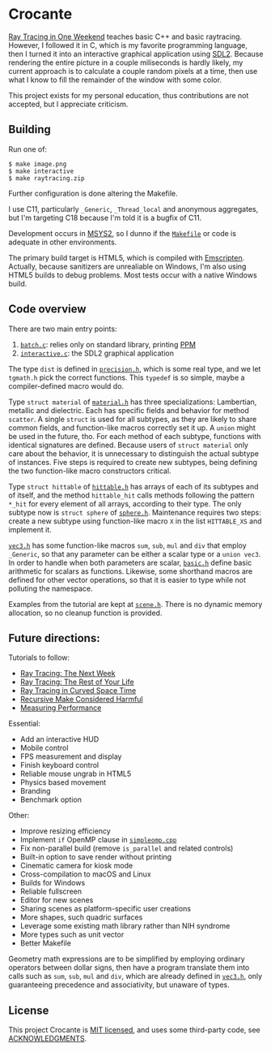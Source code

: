 # Crocante

[Ray Tracing in One Weekend](https://raytracing.github.io/books/raytracinginoneweekend.html)
teaches basic C++ and basic raytracing. However, I followed it in C,
which is my favorite programming language, then I turned it into an
interactive graphical application using [SDL2](https://libsdl.org/).
Because rendering the entire picture in a couple miliseconds is hardly
likely, my current approach is to calculate a couple random pixels at
a time, then use what I know to fill the remainder of the window with
some color.

This project exists for my personal education, thus contributions are
not accepted, but I appreciate criticism.

## Building

Run one of:

    $ make image.png
    $ make interactive
    $ make raytracing.zip

Further configuration is done altering the Makefile.

I use C11, particularly `_Generic`, `_Thread_local` and anonymous
aggregates, but I'm targeting C18 because I'm told it is a bugfix of
C11.

Development occurs in [MSYS2](https://www.msys2.org/), so I dunno if the
[`Makefile`](Makefile) or code is adequate in other environments.

The primary build target is HTML5, which is compiled with
[Emscripten](https://emscripten.org/). Actually, because sanitizers
are unrealiable on Windows, I'm also using HTML5 builds to debug
problems. Most tests occur with a native Windows build.

## Code overview

There are two main entry points:

1. [`batch.c`](batch.c): relies only on standard library, printing
   [PPM](https://en.wikipedia.org/wiki/Netpbm)
2. [`interactive.c`](interactive.c): the SDL2 graphical application

The type `dist` is defined in [`precision.h`](precision.h), which is
some real type, and we let `tgmath.h` pick the correct functions.
This `typedef` is so simple, maybe a compiler-defined macro would do.

Type `struct material` of [`material.h`](material.h) has three
specializations: Lambertian, metallic and dielectric. Each has
specific fields and behavior for method `scatter`. A single `struct`
is used for all subtypes, as they are likely to share common fields,
and function-like macros correctly set it up. A `union` might be used
in the future, tho. For each method of each subtype, functions with
identical signatures are defined. Because users of `struct material`
only care about the behavior, it is unnecessary to distinguish the
actual subtype of instances. Five steps is required to create new
subtypes, being defining the two function-like macro constructors
critical.

Type `struct hittable` of [`hittable.h`](hittable.h) has arrays of
each of its subtypes and of itself, and the method `hittable_hit`
calls methods following the pattern `*_hit` for every element of all
arrays, according to their type. The only subtype now is `struct
sphere` of [`sphere.h`](sphere.h). Maintenance requires two steps:
create a new subtype using function-like macro `X` in the list
`HITTABLE_XS` and implement it.

[`vec3.h`](vec3.h) has some function-like macros `sum`, `sub`, `mul`
and `div` that employ `_Generic`, so that any parameter can be either
a scalar type or a `union vec3`. In order to handle when both
parameters are scalar, [`basic.h`](basic.h) define basic arithmetic
for scalars as functions. Likewise, some shorthand macros are defined
for other vector operations, so that it is easier to type while not
polluting the namespace. 

Examples from the tutorial are kept at [`scene.h`](scene.h). There is
no dynamic memory allocation, so no cleanup function is provided.

## Future directions:

Tutorials to follow:

- [Ray Tracing: The Next Week](https://raytracing.github.io/books/RayTracingTheNextWeek.html)
- [Ray Tracing: The Rest of Your Life](https://raytracing.github.io/books/RayTracingTheRestOfYourLife.html)
- [Ray Tracing in Curved Space Time](http://locklessinc.com/articles/raytracing/)
- [Recursive Make Considered Harmful](https://grosskurth.ca/bib/1997/miller.pdf)
- [Measuring Performance](https://catlikecoding.com/unity/tutorials/basics/measuring-performance/#2)

Essential:

- Add an interactive HUD
- Mobile control
- FPS measurement and display
- Finish keyboard control
- Reliable mouse ungrab in HTML5
- Physics based movement
- Branding
- Benchmark option

Other:

- Improve resizing efficiency
- Implement `if` OpenMP clause in [`simpleomp.cpp`](simpleomp.cpp)
- Fix non-parallel build (remove `is_parallel` and related controls)
- Built-in option to save render without printing 
- Cinematic camera for kiosk mode
- Cross-compilation to macOS and Linux
- Builds for Windows
- Reliable fullscreen
- Editor for new scenes
- Sharing scenes as platform-specific user creations
- More shapes, such quadric surfaces
- Leverage some existing math library rather than NIH syndrome 
- More types such as unit vector
- Better Makefile

Geometry math expressions are to be simplified by employing ordinary
operators between dollar signs, then have a program translate them
into calls such as `sum`, `sub`, `mul` and `div`, which are already
defined in [`vec3.h`](vec3.h), only guaranteeing precedence and
associativity, but unaware of types.

## License

This project Crocante is [MIT licensed](LICENSE), and uses some
third-party code, see [ACKNOWLEDGMENTS](ACKNOWLEDGMENTS).
